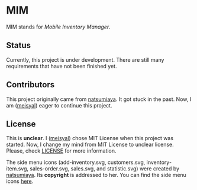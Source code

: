 # MIM

MIM stands for *Mobile Inventory Manager*.

## Status

Currently, this project is under development. There are still many requirements that have not been finished yet.

## Contributors

This project originally came from [natsumiaya][natsumiaya]. It got stuck in the past. Now, I am ([meisyal][meisyal]) eager to continue this project.

## License

This is **unclear**. I ([meisyal][meisyal]) chose MIT License when this project was started. Now, I change my mind from MIT License to unclear license. Please, check [LICENSE][license] for more information.

The side menu icons (add-inventory.svg, customers.svg, inventory-item.svg, sales-order.svg, sales.svg, and statistic.svg) were created by [natsumiaya][natsumiaya]. Its **copyright** is addressed to her. You can find the side menu icons [here][sidemenu-icon].

[natsumiaya]: https://github.com/natsumiaya
[meisyal]: https://github.com/meisyal
[license]: https://github.com/meisyal/MIM/blob/master/LICENSE
[sidemenu-icon]: https://github.com/meisyal/MIM/tree/master/www/img

